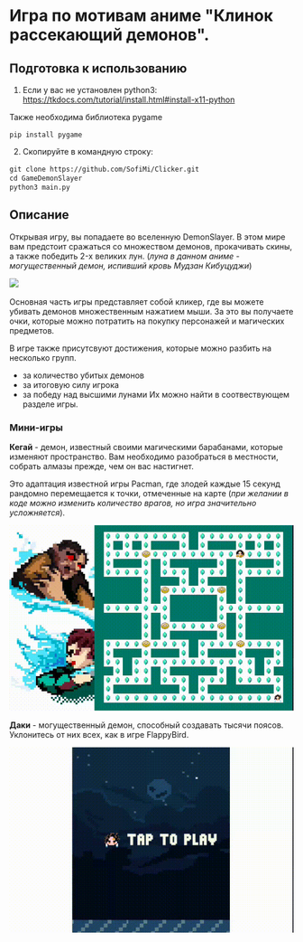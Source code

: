 # Игра по мотивам аниме "Клинок рассекающий демонов".

## Подготовка к использованию
1) Если у вас не установлен python3:
https://tkdocs.com/tutorial/install.html#install-x11-python

Также необходима библиотека pygame
``` shell
pip install pygame
```
2) Скопируйте в командную строку:
``` shell
git clone https://github.com/SofiMi/Clicker.git
cd GameDemonSlayer 
python3 main.py
```

## Описание
Открывая игру, вы попадаете во вселенную DemonSlayer. В этом мире вам предстоит сражаться со множеством демонов, прокачивать скины, а также победить 2-x великих лун.
(*луна в данном аниме - могущественный демон, испивший кровь Мудзан Кибуцуджи*)

![](./assets/readme/start.gif)

Основная часть игры представляет собой кликер, где вы можете убивать демонов множественным нажатием мыши. За это вы получаете очки, которые можно потратить на покупку персонажей и магических предметов.

В игре также присутсвуют достижения, которые можно разбить на несколько групп.
 - за количество убитых демонов
 - за итоговую силу игрока
 - за победу над высшими лунами
 Их можно найти в соотвествующем разделе игры.

### Мини-игры
**Кегай** - демон, известный своими магическими барабанами, которые изменяют пространство. Вам необходимо разобраться в местности, собрать алмазы прежде, чем он вас настигнет.

Это адаптация известной игры Pacman, где злодей каждые 15 секунд рандомно перемещается к точки, отмеченные на карте (*при желании в коде можно изменить количество врагов, но игра значительно усложняется*).

![](./assets/readme/game_2.gif)

**Даки** - могущественный демон, способный создавать тысячи поясов. 
Уклонитесь от них всех, как в игре FlappyBird.

![](./assets/readme/game_1.gif)


